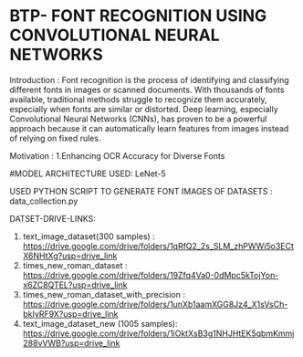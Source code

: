 # BTP- FONT RECOGNITION USING CONVOLUTIONAL NEURAL NETWORKS

Introduction :
Font recognition is the process of identifying and classifying different fonts in images or scanned documents. With thousands of fonts available, traditional methods struggle to recognize them accurately, especially when fonts are similar or distorted. Deep learning, especially Convolutional Neural Networks (CNNs), has proven to be a powerful approach because it can automatically learn features from images instead of relying on fixed rules.

Motivation :
1.Enhancing OCR Accuracy for Diverse Fonts

#MODEL ARCHITECTURE USED:
LeNet-5







USED PYTHON SCRIPT TO GENERATE FONT IMAGES OF DATASETS :
data_collection.py

DATSET-DRIVE-LINKS:
1. text_image_dataset(300 samples) : https://drive.google.com/drive/folders/1qRfQ2_2s_SLM_zhPWWi5o3ECtX6NHtXg?usp=drive_link
2. times_new_roman_dataset : https://drive.google.com/drive/folders/19Zfq4Va0-0dMpc5kTojYon-x6ZC8QTEL?usp=drive_link
3. times_new_roman_dataset_with_precision : https://drive.google.com/drive/folders/1unXb1aamXGG8Jz4_X1sVsCh-bkIyRF9X?usp=drive_link
4. text_image_dataset_new (1005 samples): https://drive.google.com/drive/folders/1iOktXsB3g1NHJHtEK5qbmKmmj288vVWB?usp=drive_link 


